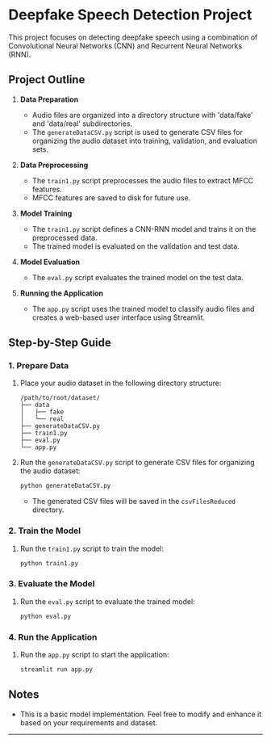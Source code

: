 

# Deepfake Speech Detection Project

This project focuses on detecting deepfake speech using a combination of Convolutional Neural Networks (CNN) and Recurrent Neural Networks (RNN).

## Project Outline

1. **Data Preparation**
   - Audio files are organized into a directory structure with 'data/fake' and 'data/real' subdirectories.
   - The `generateDataCSV.py` script is used to generate CSV files for organizing the audio dataset into training, validation, and evaluation sets.

2. **Data Preprocessing**
   - The `train1.py` script preprocesses the audio files to extract MFCC features.
   - MFCC features are saved to disk for future use.

3. **Model Training**
   - The `train1.py` script defines a CNN-RNN model and trains it on the preprocessed data.
   - The trained model is evaluated on the validation and test data.

4. **Model Evaluation**
   - The `eval.py` script evaluates the trained model on the test data.

5. **Running the Application**
   - The `app.py` script uses the trained model to classify audio files and creates a web-based user interface using Streamlit.

## Step-by-Step Guide

### 1. Prepare Data

1. Place your audio dataset in the following directory structure:
   ```
   /path/to/root/dataset/
   ├── data
   │   ├── fake
   │   └── real
   ├── generateDataCSV.py
   ├── train1.py
   ├── eval.py
   └── app.py
   ```

2. Run the `generateDataCSV.py` script to generate CSV files for organizing the audio dataset:
   ```bash
   python generateDataCSV.py
   ```
   - The generated CSV files will be saved in the `csvFilesReduced` directory.

### 2. Train the Model

1. Run the `train1.py` script to train the model:
   ```bash
   python train1.py
   ```

### 3. Evaluate the Model

1. Run the `eval.py` script to evaluate the trained model:
   ```bash
   python eval.py
   ```

### 4. Run the Application

1. Run the `app.py` script to start the application:
   ```bash
   streamlit run app.py
   ```

## Notes

- This is a basic model implementation. Feel free to modify and enhance it based on your requirements and dataset.

---
